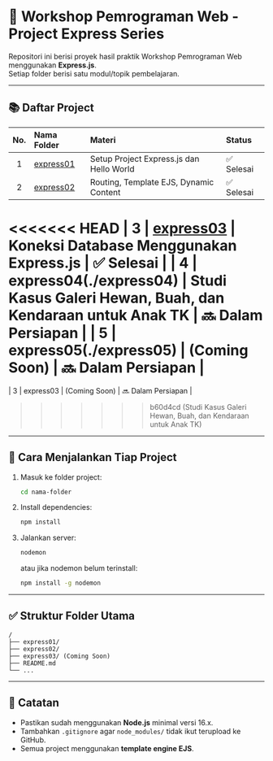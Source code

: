 # 📖 Workshop Pemrograman Web - Project Express Series

Repositori ini berisi proyek hasil praktik Workshop Pemrograman Web menggunakan **Express.js**.  
Setiap folder berisi satu modul/topik pembelajaran.

---

## 📚 Daftar Project

| No. | Nama Folder | Materi                                                                 | Status        |
|:---:|:------------|:-----------------------------------------------------------------------|:-------------|
| 1   | [express01](./express01) | Setup Project Express.js dan Hello World                             | ✅ Selesai     |
| 2   | [express02](./express02) | Routing, Template EJS, Dynamic Content                                | ✅ Selesai     |
<<<<<<< HEAD
| 3   | [express03](./express03)    | Koneksi Database Menggunakan Express.js                            | ✅ Selesai |
| 4   | express04(./express04)    | Studi Kasus Galeri Hewan, Buah, dan Kendaraan untuk Anak TK                                                        | 🔜 Dalam Persiapan |
| 5   | express05(./express05)    | (Coming Soon)                                                        | 🔜 Dalam Persiapan |
=======
| 3   | express03    | (Coming Soon)                                                        | 🔜 Dalam Persiapan |
>>>>>>> b60d4cd (Studi Kasus Galeri Hewan, Buah, dan Kendaraan untuk Anak TK)

---

## 🚀 Cara Menjalankan Tiap Project

1. Masuk ke folder project:
   ```bash
   cd nama-folder
   ```

2. Install dependencies:
   ```bash
   npm install
   ```

3. Jalankan server:
   ```bash
   nodemon
   ```
   atau jika nodemon belum terinstall:
   ```bash
   npm install -g nodemon
   ```

---

## ✅ Struktur Folder Utama

```
/
├── express01/
├── express02/
├── express03/ (Coming Soon)
├── README.md
└── ...
```

---

## 📌 Catatan

- Pastikan sudah menggunakan **Node.js** minimal versi 16.x.
- Tambahkan `.gitignore` agar `node_modules/` tidak ikut terupload ke GitHub.
- Semua project menggunakan **template engine EJS**.
